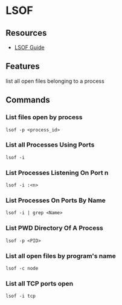 # LSOF

## Resources

- [LSOF Guide](http://www.catonmat.net/blog/unix-utilities-lsof/)

## Features
list all open files belonging to a process

## Commands

### List files open by process
`lsof -p <process_id>`

### List all Processes Using Ports

`lsof -i`

### List Processes Listening On Port n

`lsof -i :<n>`

### List Processes On Ports By Name

`lsof -i | grep <Name>`

### List PWD Directory Of A Process

`lsof -p <PID>`

### List all open files by program's name

`lsof -c node`

### List all TCP ports open

`lsof -i tcp`
